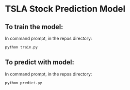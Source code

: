 # TSLA Stock Prediction Model

## To train the model:
In command prompt, in the repos directory:
```cmd
python train.py
```
## To predict with model:
In command prompt, in the repos directory:
```cmd
python predict.py
```

